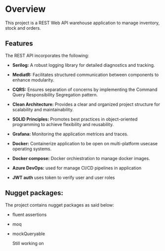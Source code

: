 # Overview
This project is a REST Web API warehouse application to manage inventory, stock and orders. 

## Features
The REST API incorporates the following:

- **Serilog:** A robust logging library for detailed diagnostics and tracking.

- **MediatR:** Facilitates structured communication between components to enhance modularity.

- **CQRS:** Ensures separation of concerns by implementing the Command Query Responsibility Segregation pattern.

- **Clean Architecture:** Provides a clear and organized project structure for scalability and maintainability.

- **SOLID Principles:** Promotes best practices in object-oriented programming to achieve flexibility and reusability.
  
- **Grafana:** Monitoring the application metrices and traces.

- **Docker:** Containerize application to be open on multi-platform usecase operating systems.

- **Docker compose:** Docker orchiestration to manage docker images.

- **Azure DevOps:** used for manage CI/CD pipelines in application

- **JWT auth** uses token to verify user and user roles

## Nugget packages:
The project contains nugget packages as said below:

- fluent assertions
- moq
- mockQueryable

  Still working on 
